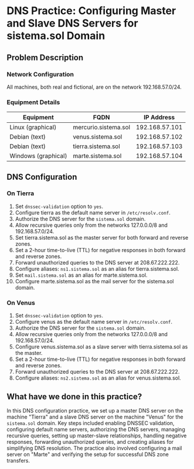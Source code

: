# DNS Practice: Configuring Master and Slave DNS Servers for sistema.sol Domain

## Problem Description

### Network Configuration
All machines, both real and fictional, are on the network 192.168.57.0/24.

### Equipment Details

| Equipment           | FQDN                 | IP Address |
|---------------------|----------------------|------------|
| Linux (graphical)   | mercurio.sistema.sol | 192.168.57.101 |
| Debian (text)       | venus.sistema.sol    | 192.168.57.102 |
| Debian (text)       | tierra.sistema.sol   | 192.168.57.103 |
| Windows (graphical) | marte.sistema.sol    | 192.168.57.104 |

## DNS Configuration

### On Tierra

1. Set `dnssec-validation` option to `yes`.
2. Configure tierra as the default name server in `/etc/resolv.conf`.
3. Authorize the DNS server for the `sistema.sol` domain.
4. Allow recursive queries only from the networks 127.0.0.0/8 and 192.168.57.0/24.
5. Set tierra.sistema.sol as the master server for both forward and reverse zones.
6. Set a 2-hour time-to-live (TTL) for negative responses in both forward and reverse zones.
7. Forward unauthorized queries to the DNS server at 208.67.222.222.
8. Configure aliases: `ns1.sistema.sol` as an alias for tierra.sistema.sol.
9. Set `mail.sistema.sol` as an alias for marte.sistema.sol.
10. Configure marte.sistema.sol as the mail server for the sistema.sol domain.

### On Venus

1. Set `dnssec-validation` option to `yes`.
2. Configure venus as the default name server in `/etc/resolv.conf`.
3. Authorize the DNS server for the `sistema.sol` domain.
4. Allow recursive queries only from the networks 127.0.0.0/8 and 192.168.57.0/24.
5. Configure venus.sistema.sol as a slave server with tierra.sistema.sol as the master.
6. Set a 2-hour time-to-live (TTL) for negative responses in both forward and reverse zones.
7. Forward unauthorized queries to the DNS server at 208.67.222.222.
8. Configure aliases: `ns2.sistema.sol` as an alias for venus.sistema.sol.

## What have we done in this practice?

In this DNS configuration practice, we set up a master DNS server on the machine "Tierra" and a slave DNS server on the machine "Venus" for the `sistema.sol` domain. Key steps included enabling DNSSEC validation, configuring default name servers, authorizing the DNS servers, managing recursive queries, setting up master-slave relationships, handling negative responses, forwarding unauthorized queries, and creating aliases for simplifying DNS resolution. The practice also involved configuring a mail server on "Marte" and verifying the setup for successful DNS zone transfers.
